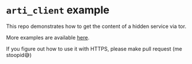 # ```arti_client``` example

This repo demonstrates how to get the content of a hidden service via tor.

More examples are available [here](https://gitlab.torproject.org/tpo/core/arti/-/tree/main/crates/arti-client/examples).

If you figure out how to use it with HTTPS, please make pull request (me stoopid😅)
